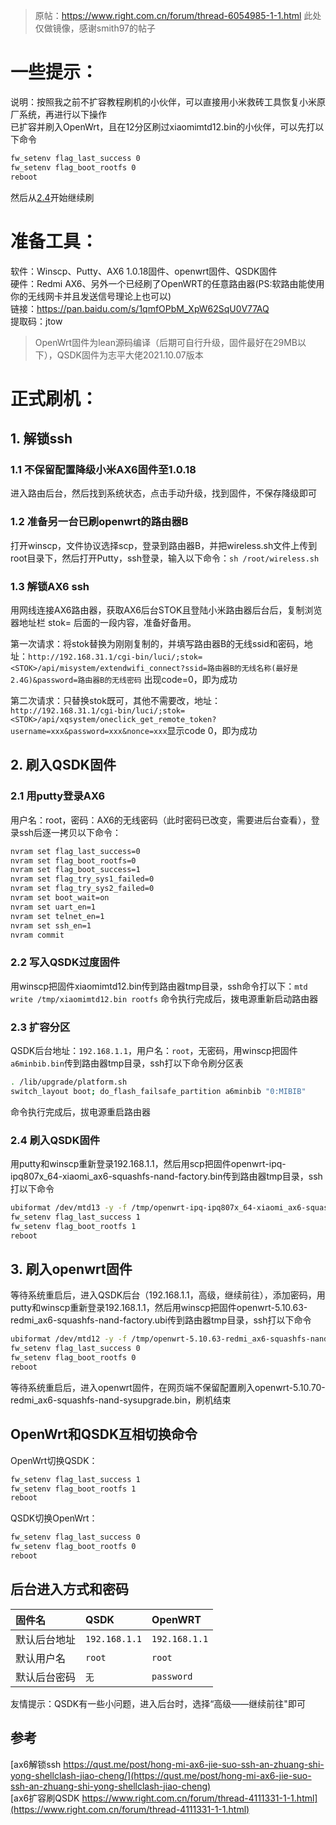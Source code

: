 > 原帖：https://www.right.com.cn/forum/thread-6054985-1-1.html 此处仅做镜像，感谢smith97的帖子

# 一些提示：
说明：按照我之前不扩容教程刷机的小伙伴，可以直接用小米救砖工具恢复小米原厂系统，再进行以下操作<br>
已扩容并刷入OpenWrt，且在12分区刷过xiaomimtd12.bin的小伙伴，可以先打以下命令
```bash
fw_setenv flag_last_success 0
fw_setenv flag_boot_rootfs 0
reboot
```
然后从[2.4](#24-刷入qsdk固件)开始继续刷

# 准备工具：
软件：Winscp、Putty、AX6 1.0.18固件、openwrt固件、QSDK固件<br>
硬件：Redmi AX6、另外一个已经刷了OpenWRT的任意路由器(PS:软路由能使用你的无线网卡并且发送信号理论上也可以)<br>
链接：https://pan.baidu.com/s/1qmfOPbM_XpW62SqU0V77AQ<br>
提取码：jtow

> OpenWrt固件为lean源码编译（后期可自行升级，固件最好在29MB以下），QSDK固件为志平大佬2021.10.07版本

# 正式刷机：
## 1. 解锁ssh

### 1.1 不保留配置降级小米AX6固件至1.0.18
进入路由后台，然后找到系统状态，点击手动升级，找到固件，不保存降级即可

### 1.2 准备另一台已刷openwrt的路由器B
打开winscp，文件协议选择scp，登录到路由器B，并把wireless.sh文件上传到root目录下，然后打开Putty，ssh登录，输入以下命令：`sh /root/wireless.sh`

### 1.3 解锁AX6 ssh
用网线连接AX6路由器，获取AX6后台STOK且登陆小米路由器后台后，复制浏览器地址栏 stok= 后面的一段内容，准备好备用。<br>

第一次请求：将stok替换为刚刚复制的，并填写路由器B的无线ssid和密码，地址：`http://192.168.31.1/cgi-bin/luci/;stok=<STOK>/api/misystem/extendwifi_connect?ssid=路由器B的无线名称(最好是2.4G)&password=路由器B的无线密码` 出现code=0，即为成功<br>

第二次请求：只替换stok既可，其他不需要改，地址：`http://192.168.31.1/cgi-bin/luci/;stok=<STOK>/api/xqsystem/oneclick_get_remote_token?username=xxx&password=xxx&nonce=xxx`显示code 0，即为成功

## 2. 刷入QSDK固件

### 2.1 用putty登录AX6
用户名：root，密码：AX6的无线密码（此时密码已改变，需要进后台查看），登录ssh后逐一拷贝以下命令：
```bash
nvram set flag_last_success=0
nvram set flag_boot_rootfs=0
nvram set flag_boot_success=1
nvram set flag_try_sys1_failed=0
nvram set flag_try_sys2_failed=0
nvram set boot_wait=on
nvram set uart_en=1
nvram set telnet_en=1
nvram set ssh_en=1
nvram commit
```

### 2.2 写入QSDK过度固件
用winscp把固件xiaomimtd12.bin传到路由器tmp目录，ssh命令打以下：`mtd write /tmp/xiaomimtd12.bin rootfs` 命令执行完成后，拨电源重新启动路由器

### 2.3 扩容分区
QSDK后台地址：`192.168.1.1`，用户名：`root`，无密码，用winscp把固件`a6minbib.bin`传到路由器tmp目录，ssh打以下命令刷分区表
```bash
. /lib/upgrade/platform.sh
switch_layout boot; do_flash_failsafe_partition a6minbib "0:MIBIB"
```
命令执行完成后，拔电源重启路由器

### 2.4 刷入QSDK固件
用putty和winscp重新登录192.168.1.1，然后用scp把固件openwrt-ipq-ipq807x_64-xiaomi_ax6-squashfs-nand-factory.bin传到路由器tmp目录，ssh打以下命令
```bash
ubiformat /dev/mtd13 -y -f /tmp/openwrt-ipq-ipq807x_64-xiaomi_ax6-squashfs-nand-factory.bin
fw_setenv flag_last_success 1
fw_setenv flag_boot_rootfs 1
reboot
```
## 3. 刷入openwrt固件
等待系统重启后，进入QSDK后台（192.168.1.1，高级，继续前往），添加密码，用putty和winscp重新登录192.168.1.1，然后用winscp把固件openwrt-5.10.63-redmi_ax6-squashfs-nand-factory.ubi传到路由器tmp目录，ssh打以下命令
```bash
ubiformat /dev/mtd12 -y -f /tmp/openwrt-5.10.63-redmi_ax6-squashfs-nand-factory.ubi
fw_setenv flag_last_success 0
fw_setenv flag_boot_rootfs 0
reboot
```
等待系统重启后，进入openwrt固件，在网页端不保留配置刷入openwrt-5.10.70-redmi_ax6-squashfs-nand-sysupgrade.bin，刷机结束

## OpenWrt和QSDK互相切换命令
OpenWrt切换QSDK：
```bash
fw_setenv flag_last_success 1
fw_setenv flag_boot_rootfs 1
reboot
```

QSDK切换OpenWrt：
```bash
fw_setenv flag_last_success 0
fw_setenv flag_boot_rootfs 0
reboot
```

## 后台进入方式和密码

   | 固件名 | QSDK | OpenWRT |
   | :--- | :--- | :--- |
   | 默认后台地址 | `192.168.1.1` | `192.168.1.1` |
   | 默认用户名 | `root` | `root` |
   | 默认后台密码 | `无` | `password` |

友情提示：QSDK有一些小问题，进入后台时，选择“高级——继续前往"即可

## 参考
[ax6解锁ssh https://qust.me/post/hong-mi-ax6-jie-suo-ssh-an-zhuang-shi-yong-shellclash-jiao-cheng/](https://qust.me/post/hong-mi-ax6-jie-suo-ssh-an-zhuang-shi-yong-shellclash-jiao-cheng)<br>
[ax6扩容刷QSDK https://www.right.com.cn/forum/thread-4111331-1-1.html](https://www.right.com.cn/forum/thread-4111331-1-1.html)
